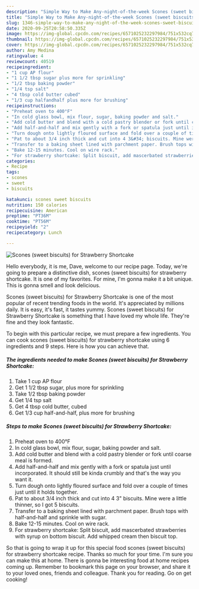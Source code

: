 ```yaml
---
description: "Simple Way to Make Any-night-of-the-week Scones (sweet biscuits) for Strawberry Shortcake"
title: "Simple Way to Make Any-night-of-the-week Scones (sweet biscuits) for Strawberry Shortcake"
slug: 1346-simple-way-to-make-any-night-of-the-week-scones-sweet-biscuits-for-strawberry-shortcake
date: 2020-09-25T20:58:50.335Z
image: https://img-global.cpcdn.com/recipes/6571025232297984/751x532cq70/scones-sweet-biscuits-for-strawberry-shortcake-recipe-main-photo.jpg
thumbnail: https://img-global.cpcdn.com/recipes/6571025232297984/751x532cq70/scones-sweet-biscuits-for-strawberry-shortcake-recipe-main-photo.jpg
cover: https://img-global.cpcdn.com/recipes/6571025232297984/751x532cq70/scones-sweet-biscuits-for-strawberry-shortcake-recipe-main-photo.jpg
author: Amy Medina
ratingvalue: 4
reviewcount: 40519
recipeingredient:
- "1 cup AP flour"
- "1 1/2 tbsp sugar plus more for sprinkling"
- "1/2 tbsp baking powder"
- "1/4 tsp salt"
- "4 tbsp cold butter cubed"
- "1/3 cup halfandhalf plus more for brushing"
recipeinstructions:
- "Preheat oven to 400°F"
- "In cold glass bowl, mix flour, sugar, baking powder and salt."
- "Add cold butter and blend with a cold pastry blender or fork until coarse meal is formed."
- "Add half-and-half and mix gently with a fork or spatula just until incorporated. It should still be kinda crumbly and that&#39;s the way you want it."
- "Turn dough onto lightly floured surface and fold over a couple of times just until it holds together."
- "Pat to about 3/4 inch thick and cut into 4 3&#34; biscuits. Mine were a little thinner, so I got 5 biscuits."
- "Transfer to a baking sheet lined with parchment paper. Brush tops with half-and-half and sprinkle with sugar."
- "Bake 12-15 minutes. Cool on wire rack."
- "For strawberry shortcake: Split biscuit, add mascerbated strawberries with syrup on bottom biscuit. Add whipped cream then biscuit top."
categories:
- Recipe
tags:
- scones
- sweet
- biscuits

katakunci: scones sweet biscuits 
nutrition: 150 calories
recipecuisine: American
preptime: "PT36M"
cooktime: "PT56M"
recipeyield: "2"
recipecategory: Lunch

---
```



![Scones (sweet biscuits) for Strawberry Shortcake](https://img-global.cpcdn.com/recipes/6571025232297984/751x532cq70/scones-sweet-biscuits-for-strawberry-shortcake-recipe-main-photo.jpg)

Hello everybody, it is me, Dave, welcome to our recipe page. Today, we're going to prepare a distinctive dish, scones (sweet biscuits) for strawberry shortcake. It is one of my favorites. For mine, I'm gonna make it a bit unique. This is gonna smell and look delicious.



Scones (sweet biscuits) for Strawberry Shortcake is one of the most popular of recent trending foods in the world. It's appreciated by millions daily. It is easy, it's fast, it tastes yummy. Scones (sweet biscuits) for Strawberry Shortcake is something that I have loved my whole life. They're fine and they look fantastic.


To begin with this particular recipe, we must prepare a few ingredients. You can cook scones (sweet biscuits) for strawberry shortcake using 6 ingredients and 9 steps. Here is how you can achieve that.

<!--inarticleads1-->

##### The ingredients needed to make Scones (sweet biscuits) for Strawberry Shortcake:

1. Take 1 cup AP flour
1. Get 1 1/2 tbsp sugar, plus more for sprinkling
1. Take 1/2 tbsp baking powder
1. Get 1/4 tsp salt
1. Get 4 tbsp cold butter, cubed
1. Get 1/3 cup half-and-half, plus more for brushing




<!--inarticleads2-->

##### Steps to make Scones (sweet biscuits) for Strawberry Shortcake:

1. Preheat oven to 400°F
1. In cold glass bowl, mix flour, sugar, baking powder and salt.
1. Add cold butter and blend with a cold pastry blender or fork until coarse meal is formed.
1. Add half-and-half and mix gently with a fork or spatula just until incorporated. It should still be kinda crumbly and that&#39;s the way you want it.
1. Turn dough onto lightly floured surface and fold over a couple of times just until it holds together.
1. Pat to about 3/4 inch thick and cut into 4 3&#34; biscuits. Mine were a little thinner, so I got 5 biscuits.
1. Transfer to a baking sheet lined with parchment paper. Brush tops with half-and-half and sprinkle with sugar.
1. Bake 12-15 minutes. Cool on wire rack.
1. For strawberry shortcake: Split biscuit, add mascerbated strawberries with syrup on bottom biscuit. Add whipped cream then biscuit top.




So that is going to wrap it up for this special food scones (sweet biscuits) for strawberry shortcake recipe. Thanks so much for your time. I'm sure you can make this at home. There is gonna be interesting food at home recipes coming up. Remember to bookmark this page on your browser, and share it to your loved ones, friends and colleague. Thank you for reading. Go on get cooking!
